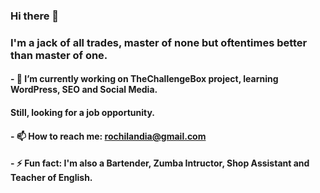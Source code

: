 ### Hi there 👋

### I'm a jack of all trades, master of none but oftentimes better than master of one.

#### - 🔭 I’m currently working on TheChallengeBox project, learning WordPress, SEO and Social Media.
#### Still, looking for a job opportunity.

#### - 📫 How to reach me: rochilandia@gmail.com

#### - ⚡ Fun fact: I'm also a Bartender, Zumba Intructor, Shop Assistant and Teacher of English.
<!--
**rochilandia/rochilandia** is a ✨ _special_ ✨ repository because its `README.md` (this file) appears on your GitHub profile.

Here are some ideas to get you started:

- 🔭 I’m currently working on ...
- 🌱 I’m currently learning ...
- 👯 I’m looking to collaborate on ...
- 🤔 I’m looking for help with ...
- 💬 Ask me about ...
- 📫 How to reach me: ...
- 😄 Pronouns: ...
- ⚡ Fun fact: ...
-->
